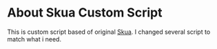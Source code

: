 # About Skua Custom Script

This is custom script based of original [Skua](https://github.com/BrenoHenrike/Skua). I changed several script to match what i need.
